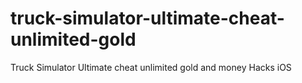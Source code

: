 # truck-simulator-ultimate-cheat-unlimited-gold
Truck Simulator Ultimate cheat unlimited gold and money Hacks iOS
